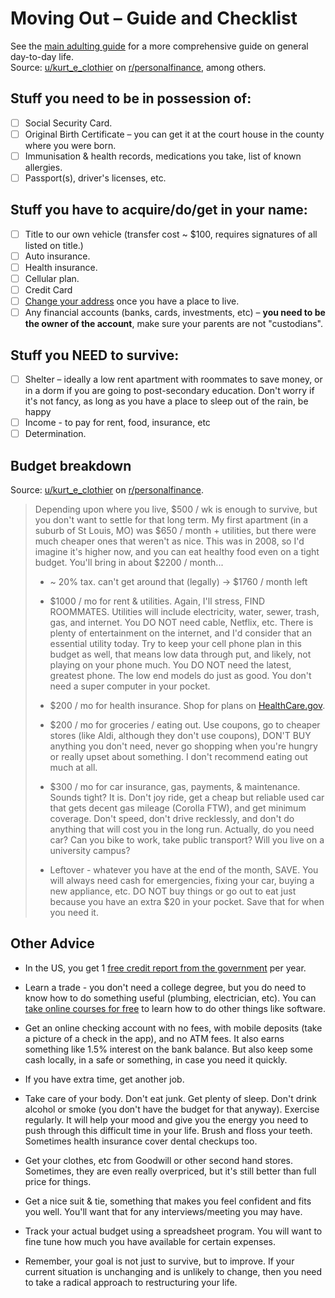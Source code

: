 # Moving Out – Guide and Checklist
See the [main adulting guide](https://github.com/ThatAlexTRM/adulting/blob/main/Adulting.md) for a more comprehensive guide on general day-to-day life.  
Source: [u/kurt\_e\_clothier](https://www.reddit.com/user/kurt_e_clothier/) on [r/personalfinance](https://www.reddit.com/r/personalfinance/comments/bbvqqo/my_mother_recently_told_me_that_i_have_to_move/), among others.

## Stuff you need to be in possession of:
- [ ] Social Security Card.
- [ ] Original Birth Certificate – you can get it at the court house in the county where you were born.
- [ ] Immunisation & health records, medications you take, list of known allergies.
- [ ] Passport(s), driver's licenses, etc.

## Stuff you have to acquire/do/get in your name:
- [ ] Title to our own vehicle (transfer cost ~ $100, requires signatures of all listed on title.)
- [ ] Auto insurance.
- [ ] Health insurance.
- [ ] Cellular plan.
- [ ] Credit Card
- [ ] [Change your address](https://www.usps.com/manage/forward.htm) once you have a place to live.
- [ ] Any financial accounts (banks, cards, investments, etc) – **you need to be the owner of the account**, make sure your parents are not "custodians".

## Stuff you NEED to survive:

- [ ] Shelter –  ideally a low rent apartment with roommates to save money, or in a dorm if you are going to post-secondary education. Don't worry if it's not fancy, as long as you have a place to sleep out of the rain, be happy
- [ ] Income - to pay for rent, food, insurance, etc
- [ ] Determination.

## Budget breakdown

Source: [u/kurt\_e\_clothier](https://www.reddit.com/user/kurt_e_clothier/) on [r/personalfinance](https://www.reddit.com/r/personalfinance/comments/bbvqqo/my_mother_recently_told_me_that_i_have_to_move/).

> Depending upon where you live, $500 / wk is enough to survive, but you don't want to settle for that long term. My first apartment (in a suburb of St Louis, MO) was $650 / month + utilities, but there were much cheaper ones that weren't as nice. This was in 2008, so I'd imagine it's higher now, and you can eat healthy food even on a tight budget. You'll bring in about $2200 / month...
> 
> - \~ 20% tax. can't get around that (legally) -> $1760 / month left
> 
> - $1000 / mo for rent & utilities. Again, I'll stress, FIND ROOMMATES. Utilities will include electricity, water, sewer, trash, gas, and internet. You DO NOT need cable, Netflix, etc. There is plenty of entertainment on the internet, and I'd consider that an essential utility today. Try to keep your cell phone plan in this budget as well, that means low data through put, and likely, not playing on your phone much. You DO NOT need the latest, greatest phone. The low end models do just as good. You don't need a super computer in your pocket.
> 
> - $200 / mo for health insurance. Shop for plans on [HealthCare.gov](https://www.healthcare.gov/).
> 
> - $200 / mo for groceries / eating out. Use coupons, go to cheaper stores (like Aldi, although they don't use coupons), DON'T BUY anything you don't need, never go shopping when you're hungry or really upset about something. I don't recommend eating out much at all.
> 
> - $300 / mo for car insurance, gas, payments, & maintenance. Sounds tight? It is. Don't joy ride, get a cheap but reliable used car that gets decent gas mileage (Corolla FTW), and get minimum coverage. Don't speed, don't drive recklessly, and don't do anything that will cost you in the long run. Actually, do you need car? Can you bike to work, take public transport? Will you live on a university campus?
> 
> - Leftover - whatever you have at the end of the month, SAVE. You will always need cash for emergencies, fixing your car, buying a new appliance, etc. DO NOT buy things or go out to eat just because you have an extra $20 in your pocket. Save that for when you need it.

## Other Advice

- In the US, you get 1 [free credit report from the government](https://www.usa.gov/credit-reports) per year.

- Learn a trade - you don't need a college degree, but you do need to know how to do something useful (plumbing, electrician, etc). You can [take online courses for free](http://mooc.org/) to learn how to do other things like software.

- Get an online checking account with no fees, with mobile deposits (take a picture of a check in the app), and no ATM fees. It also earns something like 1.5% interest on the bank balance. But also keep some cash locally, in a safe or something, in case you need it quickly.

- If you have extra time, get another job.

- Take care of your body. Don't eat junk. Get plenty of sleep. Don't drink alcohol or smoke (you don't have the budget for that anyway). Exercise regularly. It will help your mood and give you the energy you need to push through this difficult time in your life. Brush and floss your teeth. Sometimes health insurance cover dental checkups too.

- Get your clothes, etc from Goodwill or other second hand stores. Sometimes, they are even really overpriced, but it's still better than full price for things.

- Get a nice suit & tie, something that makes you feel confident and fits you well. You'll want that for any interviews/meeting you may have.

- Track your actual budget using a spreadsheet program. You will want to fine tune how much you have available for certain expenses.

- Remember, your goal is not just to survive, but to improve. If your current situation is unchanging and is unlikely to change, then you need to take a radical approach to restructuring your life.
